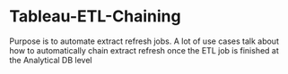 # Tableau-ETL-Chaining
Purpose is to automate extract refresh jobs. A lot of use cases talk about how to automatically chain extract refresh once the ETL job is finished at the Analytical DB level
